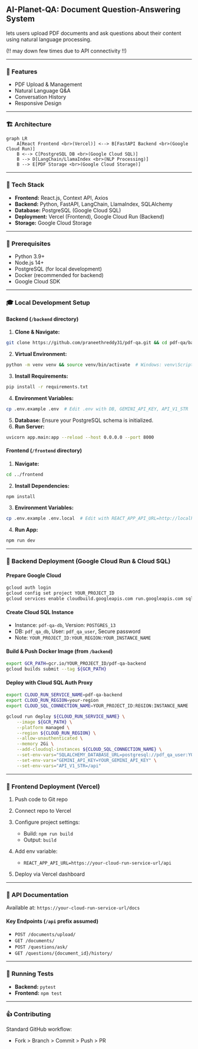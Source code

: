 ## AI-Planet-QA: Document Question-Answering System

 lets users upload PDF documents and ask questions about their content using natural language processing.

(!! may down few times due to API connectivity !!)

---

### 🌟 Features

* PDF Upload & Management
* Natural Language Q\&A
* Conversation History
* Responsive Design

---

### 🏗️ Architecture

```mermaid
graph LR
    A[React Frontend <br>(Vercel)] <--> B[FastAPI Backend <br>(Google Cloud Run)]
    B <--> C[PostgreSQL DB <br>(Google Cloud SQL)]
    B --> D[LangChain/LlamaIndex <br>(NLP Processing)]
    B --> E[PDF Storage <br>(Google Cloud Storage)]
```

---

### 🔧 Tech Stack

* **Frontend:** React.js, Context API, Axios
* **Backend:** Python, FastAPI, LangChain, LlamaIndex, SQLAlchemy
* **Database:** PostgreSQL (Google Cloud SQL)
* **Deployment:** Vercel (Frontend), Google Cloud Run (Backend)
* **Storage:** Google Cloud Storage

---

### 🚀 Prerequisites

* Python 3.9+
* Node.js 14+
* PostgreSQL (for local development)
* Docker (recommended for backend)
* Google Cloud SDK

---

### 🎓 Local Development Setup

#### Backend (`/backend` directory)

1. **Clone & Navigate:**

```bash
git clone https://github.com/praneethreddy31/pdf-qa.git && cd pdf-qa/backend
```

2. **Virtual Environment:**

```bash
python -m venv venv && source venv/bin/activate  # Windows: venv\Scripts\activate
```

3. **Install Requirements:**

```bash
pip install -r requirements.txt
```

4. **Environment Variables:**

```bash
cp .env.example .env  # Edit .env with DB, GEMINI_API_KEY, API_V1_STR
```

5. **Database:** Ensure your PostgreSQL schema is initialized.
6. **Run Server:**

```bash
uvicorn app.main:app --reload --host 0.0.0.0 --port 8000
```

#### Frontend (`/frontend` directory)

1. **Navigate:**

```bash
cd ../frontend
```

2. **Install Dependencies:**

```bash
npm install
```

3. **Environment Variables:**

```bash
cp .env.example .env.local  # Edit with REACT_APP_API_URL=http://localhost:8000/api
```

4. **Run App:**

```bash
npm run dev
```

---

### 🚧 Backend Deployment (Google Cloud Run & Cloud SQL)

#### Prepare Google Cloud

```bash
gcloud auth login
gcloud config set project YOUR_PROJECT_ID
gcloud services enable cloudbuild.googleapis.com run.googleapis.com sqladmin.googleapis.com containerregistry.googleapis.com
```

#### Create Cloud SQL Instance

* Instance: `pdf-qa-db`, Version: `POSTGRES_13`
* DB: `pdf_qa_db`, User: `pdf_qa_user`, Secure password
* Note: `YOUR_PROJECT_ID:YOUR_REGION:YOUR_INSTANCE_NAME`

#### Build & Push Docker Image (from `/backend`)

```bash
export GCR_PATH=gcr.io/YOUR_PROJECT_ID/pdf-qa-backend
gcloud builds submit --tag ${GCR_PATH}
```

#### Deploy with Cloud SQL Auth Proxy

```bash
export CLOUD_RUN_SERVICE_NAME=pdf-qa-backend
export CLOUD_RUN_REGION=your-region
export CLOUD_SQL_CONNECTION_NAME=YOUR_PROJECT_ID:REGION:INSTANCE_NAME

gcloud run deploy ${CLOUD_RUN_SERVICE_NAME} \
    --image ${GCR_PATH} \
    --platform managed \
    --region ${CLOUD_RUN_REGION} \
    --allow-unauthenticated \
    --memory 2Gi \
    --add-cloudsql-instances ${CLOUD_SQL_CONNECTION_NAME} \
    --set-env-vars="SQLALCHEMY_DATABASE_URL=postgresql://pdf_qa_user:YOUR_SECURE_PASSWORD@localhost/pdf_qa_db?host=/cloudsql/${CLOUD_SQL_CONNECTION_NAME}" \
    --set-env-vars="GEMINI_API_KEY=YOUR_GEMINI_API_KEY" \
    --set-env-vars="API_V1_STR=/api"
```

---

### 📁 Frontend Deployment (Vercel)

1. Push code to Git repo
2. Connect repo to Vercel
3. Configure project settings:

   * Build: `npm run build`
   * Output: `build`
4. Add env variable:

   * `REACT_APP_API_URL=https://your-cloud-run-service-url/api`
5. Deploy via Vercel dashboard

---

### 📃 API Documentation

Available at: `https://your-cloud-run-service-url/docs`

#### Key Endpoints (`/api` prefix assumed)

* `POST /documents/upload/`
* `GET /documents/`
* `POST /questions/ask/`
* `GET /questions/{document_id}/history/`

---

### 🔧 Running Tests

* **Backend:** `pytest`
* **Frontend:** `npm test`

---

### 👍 Contributing

Standard GitHub workflow:

* Fork > Branch > Commit > Push > PR
